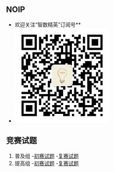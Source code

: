 ## NOIP

- 欢迎关注“智数精英”订阅号**
- ![欢迎关注“智数精英”订阅号](assets/me/img/idea8.jpg)

## 竞赛试题

1. 普及组
    -[初赛试题](junior/preliminary/index.md)
    -[复赛试题](junior/repecharge/index.md)
2. 提高组
    -[初赛试题](senior/preliminary/index.md)
    -[复赛试题](senior/repecharge/index.md)




